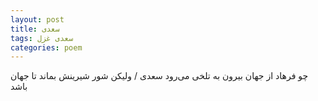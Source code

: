 ```yaml
---
layout: post
title: سعدی
tags: سعدی غزل
categories: poem
---
```


چو فرهاد از جهان بیرون به تلخی می‌رود سعدی / ولیکن شور شیرینش بماند تا جهان باشد
